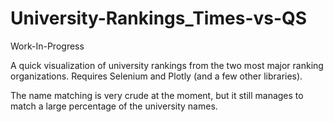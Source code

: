 # University-Rankings_Times-vs-QS

Work-In-Progress

A quick visualization of university rankings from the two most major ranking organizations. Requires Selenium and Plotly (and a few other libraries). 

The name matching is very crude at the moment, but it still manages to match a large percentage of the university names.
